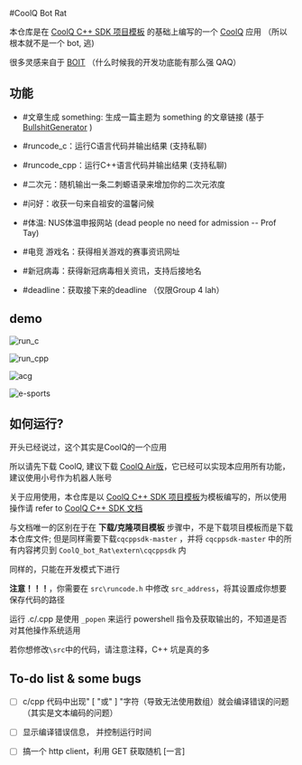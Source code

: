 #CoolQ Bot Rat



本仓库是在 [CoolQ C++ SDK 项目模板](https://github.com/cqmoe/cqcppsdk-template) 的基础上编写的一个 [CoolQ](https://cqp.cc/) 应用 （所以根本就不是一个 bot, 逃)

很多灵感来自于 [BOIT](https://github.com/kernelbin/BOIT) （什么时候我的开发功底能有那么强 QAQ）



## 功能

- \#文章生成 something: 生成一篇主题为 something 的文章链接 (基于[BullshitGenerator](https://github.com/menzi11/BullshitGenerator) )

- \#runcode_c：运行C语言代码并输出结果 (支持私聊)

- \#runcode_cpp：运行C++语言代码并输出结果 (支持私聊)

- \#二次元：随机输出一条二刺螈语录来增加你的二次元浓度

- \#问好：收获一句来自祖安的温馨问候

- \#体温:  NUS体温申报网站 (dead people no need for admission -- Prof Tay)

- \#电竞 游戏名：获得相关游戏的赛事资讯网址

- \#新冠病毒：获得新冠病毒相关资讯，支持后接地名

- \#deadline：获取接下来的deadline （仅限Group 4 lah）



## demo

![run_c](https://ykxahq.ch.files.1drv.com/y4mhfxlJClumRa6g1wZzDrayQ7mk1WHGTLUX6K1-wTY9AU4eGxp3lcWtFUixYA2fvwvK5yf4eOeaEZoByBmEq9P0IyhiLT10JaEk4UvCvjwb14pY-uARJ1zKba94lsjR6GiUfYUK-98jh1kbI5tdEP38RXBEuC6iRtqx_OeiRf573e2zWvoVpPgpglNbLDWowt30oD4XkfcC90LfWdJ8aHbNw?width=742&height=372&cropmode=none)

![run_cpp](https://0uwdvq.ch.files.1drv.com/y4mdx76L2etWmfF8Pf9jY77onKRGFHGd1yjhlFTbEre4t_wL-8N1jJl2ZaZkOTeejP7If1M9po4wSUhyZ4CWJspBYs9MBAd6-JIWbLhmYhIAurMI2ICXz6G-8GZceJhEBsH8_2ZKjU2RYZCIzCzrrs4e9-Rehpy3PQRn9sHSgmCoxp2oSzkHmuBZ4zeUNhVGPkulX0CmVYs3kT-5q4R8GTQPA?width=776&height=355&cropmode=none)

![acg](https://1exahq.ch.files.1drv.com/y4mL0TvkWf6LO8qoZKAG1MkqUkTHfu_k2d2040BPKPOGXW0mkbrHz0e5WWSD-sBAIxPGd_O_6JuJCfT9jCBkuf9oLK2gP2cBaWQOkpx8tUFjaLmXfUTfodhAGfw2qMlD4hhYLqnsgvjBV8PSH4o-35hq2Ntuwwg1-YJOVPAiOvHFa_4nSMOQqvT7NzePYIhsvEfOGrc_Ku4eYS215Zt8R49Xg?width=742&height=396&cropmode=none)

![e-sports](https://yuxahq.ch.files.1drv.com/y4moqQJI9ppIym2z2uahZEe0IHJdV5ERIFvPy4WrUySyH2f5w-EcgIGQZFkneVj0GQIMJHXiWJz1zNr7hroro3ek0tGa2McW2q9dRNGz0yXdS1WRwx9zA-IC-4bqM013dNTdZKG_J-OwcTfNavMXigtqzaBTy4zrgsR9tFujpsGTuUd9vzOsScgrB_kS2Ieb4zPxhuyH6ErSvCQZhtTVxsFiA?width=742&height=148&cropmode=none)



## 如何运行?



开头已经说过，这个其实是CoolQ的一个应用

所以请先下载 CoolQ, 建议下载 [CoolQ Air版](https://cqp.cc/t/23253)，它已经可以实现本应用所有功能，建议使用小号作为机器人账号



关于应用使用，本仓库是以 [CoolQ C++ SDK 项目模板](https://github.com/cqmoe/cqcppsdk-template)为模板编写的，所以使用操作请 refer to [CoolQ C++ SDK 文档](https://cqcppsdk.cqp.moe/)

与文档唯一的区别在于在 **下载/克隆项目模板** 步骤中，不是下载项目模板而是下载本仓库文件; 但是同样需要下载`cqcppsdk-master`  ，并将 `cqcppsdk-master` 中的所有内容拷贝到 `CoolQ_bot_Rat\extern\cqcppsdk` 内

同样的，只能在开发模式下进行



**注意！！！**，你需要在 `src\runcode.h` 中修改 `src_address`，将其设置成你想要保存代码的路径

运行 .c/.cpp 是使用 `_popen` 来运行 powershell 指令及获取输出的，不知道是否对其他操作系统适用



若你想修改`\src`中的代码，请注意注释，C++ 坑是真的多



## To-do list & some bugs

- [ ] c/cpp 代码中出现" [ "或" ] "字符（导致无法使用数组）就会编译错误的问题 （其实是文本编码的问题）

- [ ] 显示编译错误信息， 并控制运行时间

- [ ] 搞一个 http client，利用 GET 获取随机 [一言]




